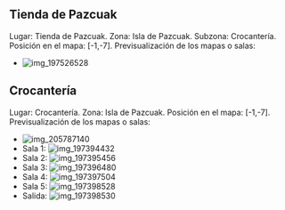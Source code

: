## Tienda de Pazcuak
Lugar: Tienda de Pazcuak.
Zona: Isla de Pazcuak.
Subzona: Crocantería.
Posición en el mapa: [-1,-7].
Previsualización de los mapas o salas:
- ![img_197526528](https://media.discordapp.net/attachments/1115311447145193482/1115345751493578874/197526528.jpg)

## Crocantería
Lugar: Crocantería.
Zona: Isla de Pazcuak.
Posición en el mapa: [-1,-7].
Previsualización de los mapas o salas:
- ![img_205787140](https://media.discordapp.net/attachments/1115311447145193482/1115347988164919376/205787140.jpg)
- Sala 1: ![img_197394432](https://media.discordapp.net/attachments/1115311447145193482/1115345722162815046/197394432.jpg)
- Sala 2: ![img_197395456](https://media.discordapp.net/attachments/1115311447145193482/1115345741314003044/197395456.jpg)
- Sala 3: ![img_197396480](https://media.discordapp.net/attachments/1115311447145193482/1115345743939645561/197396480.jpg)
- Sala 4: ![img_197397504](https://media.discordapp.net/attachments/1115311447145193482/1115345745642537041/197397504.jpg)
- Sala 5: ![img_197398528](https://media.discordapp.net/attachments/1115311447145193482/1115345747261538354/197398528.jpg)
- Salida: ![img_197398530](https://media.discordapp.net/attachments/1115311447145193482/1115345749539037314/197398530.jpg)